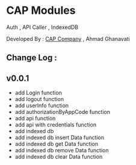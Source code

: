 # CAP Modules
Auth , API Caller , IndexedDB

Developed By : [CAP Company](https://i-cap.ir) , Ahmad Ghanavati


## Change Log :
## v0.0.1
- add Login  function
- add logout function
- add userInfo function
- add authorizationByAppCode function
- add api function
- add api with credentials function
- add indexed db
- add indexed db insert Data function
- add indexed db get Data function
- add indexed db remove Data function
- add indexed db clear Data function
